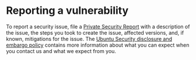 # Reporting a vulnerability
To report a security issue, file a [Private Security Report](https://github.com/Canonical/awspub/security/advisories/new) 
with a description of the issue, the steps you took to create the issue,
affected versions, and, if known, mitigations for the issue.
The [Ubuntu Security disclosure and embargo policy](https://ubuntu.com/security/disclosure-policy)
contains more information about what you can expect when you contact us and what we expect from you.
